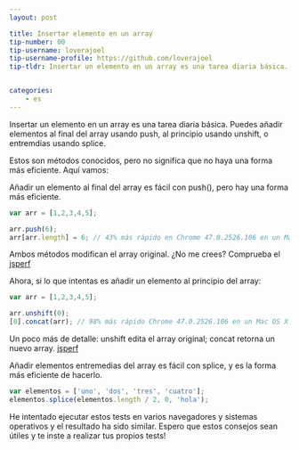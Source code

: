 ```yaml
---
layout: post

title: Insertar elemento en un array
tip-number: 00
tip-username: loverajoel 
tip-username-profile: https://github.com/loverajoel
tip-tldr: Insertar un elemento en un array es una tarea diaria básica. Puedes añadir elementos al final del array usando push, al principio usando unshift, o entremdias usando splice.


categories:
    - es
---
```


Insertar un elemento en un array es una tarea diaria básica. Puedes añadir elementos al final del array usando push, al principio usando unshift, o entremdias usando splice.

Estos son métodos conocidos, pero no significa que no haya una forma más eficiente. Aquí vamos:

Añadir un elemento al final del array es fácil con push(), pero hay una forma más eficiente.

```javascript
var arr = [1,2,3,4,5];

arr.push(6);
arr[arr.length] = 6; // 43% más rápido en Chrome 47.0.2526.106 en un Mac OS X 10.11.1
```
Ambos métodos modifican el array original. ¿No me crees? Comprueba el [jsperf](http://jsperf.com/push-item-inside-an-array)

Ahora, si lo que intentas es añadir un elemento al principio del array:

```javascript
var arr = [1,2,3,4,5];

arr.unshift(0);
[0].concat(arr); // 98% más rápido Chrome 47.0.2526.106 en un Mac OS X 10.11.1
```
Un poco más de detalle: unshift edita el array original; concat retorna un nuevo array. [jsperf](http://jsperf.com/unshift-item-inside-an-array)

Añadir elementos entremedias del array es fácil con splice, y es la forma más eficiente de hacerlo.

```javascript
var elementos = ['uno', 'dos', 'tres', 'cuatro'];
elementos.splice(elementos.length / 2, 0, 'hola');
```

He intentado ejecutar estos tests en varios navegadores y sistemas operativos y el resultado ha sido similar. Espero que estos consejos sean útiles y te inste a realizar tus propios tests!
